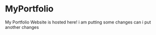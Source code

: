 # MyPortfolio
My Portfolio Website is hosted here!
 i am putting some changes
 can i put another changes
 